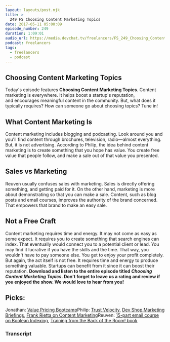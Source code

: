 ```yaml
---
layout: layouts/post.njk
title: >
  249 FS Choosing Content Marketing Topics
date: 2017-05-11 05:00:09
episode_number: 249
duration: 1:09:01
audio_url: https://media.devchat.tv/freelancers/FS_249_Choosing_Content_Marketing_Topics.mp3
podcast: freelancers
tags:
  - freelancers
  - podcast
---
```


## Choosing Content Marketing Topics

Today's episode features **Choosing Content Marketing Topics**. Content marketing is everywhere.&nbsp;It helps boost a startup's reputation, and&nbsp;encourages meaningful content in the community. But, what does it typically requires? How can someone go about choosing topics? Tune in!

## What Content Marketing Is

Content marketing includes blogging and podcasting. Look around you and you'll find content through brochures, television, radio—almost everything. But, it is not advertising. According to Philip, the idea behind content marketing is to create something that you hope has value. You create free value that people follow, and make a sale out of that value you presented.

## Sales vs&nbsp;Marketing

Reuven usually confuses sales with marketing. Sales is directly offering something, and getting paid for it. On the other hand, marketing is more about demonstrating so that you can make a sale. Content, such as blog posts and email courses, improves the authority of the brand concerned. That empowers that brand to make an easy sale.

## Not a Free Craft

Content marketing requires time and energy.&nbsp;It may not come as easy as some expect. It requires you to create something that search engines can index. That&nbsp;eventually would connect you to a potential client or lead. You may find it lucrative if you have the skills and the time. That way, you wouldn't have to pay someone else. You get to enjoy your profit completely. But again, the act itself is not free. It requires time and energy to produce something valuable. Startups can benefit from it since it can boost their reputation. **Download and listen to the entire episode titled _Choosing Content Marketing Topics_. Don't forget to leave us a rating and review if you enjoyed the show. We would love to hear from you!**

## Picks:

Jonathan: [Value Pricing Bootcamp](http://valuepricingbootcamp.com)Philip: [Trust Velocity](http://trustvelocity.com), [Dev Shop Marketing Briefings](https://philipmorganconsulting.com/dev-shop-marketing-briefings/), [Frank Rietta on Content Marketing](https://philipmorganconsulting.com/dsmb-frank-rietta-on-content-marketing/)Reuven: [15-part email course on Boolean Indexing](http://blog.lerner.co.il/boolean-indexing-numpy-pandas-free-e-mail-course-aspiring-data-scientists/), [Training from the Back of the Room! book](http://bowperson.com/training-from-the-back-of-the-room/)

### Transcript
